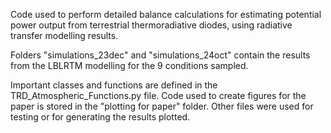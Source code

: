 Code used to perform detailed balance calculations for estimating potential power output from terrestrial thermoradiative diodes, using radiative transfer modelling results.

Folders "simulations_23dec" and "simulations_24oct" contain the results from the LBLRTM modelling for the 9 conditions sampled.

Important classes and functions are defined in the TRD_Atmospheric_Functions.py file.
Code used to create figures for the paper is stored in the "plotting for paper" folder. Other files were used for testing or for generating the results plotted.
